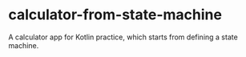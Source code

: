 # calculator-from-state-machine
A calculator app for Kotlin practice, which starts from defining a state machine. 
